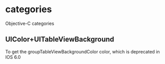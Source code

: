 categories
==========

Objective-C categories

## UIColor+UITableViewBackground
To get the groupTableViewBackgroundColor color, which is deprecated in IOS 6.0 
